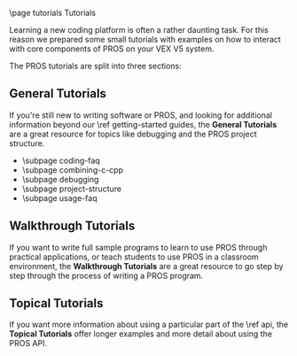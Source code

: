 \page tutorials Tutorials

Learning a new coding platform is often a rather daunting task. For this
reason we prepared some small tutorials with examples on how to interact
with core components of PROS on your VEX V5 system.

The PROS tutorials are split into three sections:

## General Tutorials

If you're still new to writing software or PROS, and looking for
additional information beyond our \ref getting-started guides, the **General
Tutorials** are a great resource for topics like debugging and the PROS
project structure.

- \subpage coding-faq
- \subpage combining-c-cpp
- \subpage debugging
- \subpage project-structure
- \subpage usage-faq

## Walkthrough Tutorials

If you want to write full sample programs to learn to use PROS through
practical applications, or teach students to use PROS in a classroom
environment, the **Walkthrough Tutorials** are a great resource to go
step by step through the process of writing a PROS program.

## Topical Tutorials

If you want more information about using a particular part of the \ref api, the **Topical Tutorials** offer longer examples
and more detail about using the PROS API.
